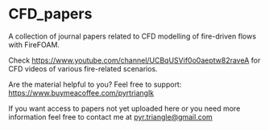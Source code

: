 # CFD_papers
A collection of journal papers related to CFD modelling of fire-driven flows with FireFOAM.

Check https://www.youtube.com/channel/UCBqUSVif0o0aeptw82raveA for CFD videos of various fire-related scenarios.

Are the material helpful to you? Feel free to support: https://www.buymeacoffee.com/pyrtrianglk

If you want access to papers not yet uploaded here or you need more information feel free to contact me at pyr.triangle@gmail.com
